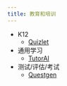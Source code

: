 ```yaml
---
title: 教育和培训
---
```

* K12
  * [Quizlet](./quizlet.md)
* 通用学习
  * [TutorAI](./tutorai.md) 
* 测试/评估/考试
  * [Questgen](./questgen.md)